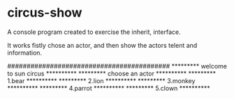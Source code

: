 # circus-show
A console program created to exercise the inherit, interface. 

It works fistly chose an actor, and then show the actors telent and information.

##########################################
********* welcome to sun circus **********
*********  choose an actor  **********
*********    1.bear    **********
*********    2.lion    **********
*********    3.monkey  **********
*********    4.parrot    **********
*********    5.clown    **********


